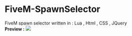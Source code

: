 # FiveM-SpawnSelector
FiveM spawn selector written in : Lua , Html , CSS , JQuery
<br>
**Preview :**
<img src="https://cdn.discordapp.com/attachments/1047550758561779762/1078124903687008286/image.png"></img>

 
